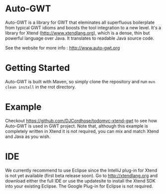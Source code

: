 Auto-GWT
========

Auto-GWT is a library for GWT that eleminates all superfluous boilerplate from typical GWT idioms and boosts the tool integration to a new level. It's a library for Xtend (http://www.xtendlang.org), which is a dense, thin but powerful language over Java. It translates to readable Java source code.

See the website for more info : http://www.auto-gwt.org

Getting Started
===============

Auto-GWT is built with Maven, so simply clone the repository and run `mvn clean install` in the rrot directory.

Example
=======

Checkout https://github.com/DJCordhose/todomvc-xtend-gwt to see how Auto-GWT is used in GWT project.
Note that, although this example is completely written in Xtend it is not required, you can mix and match Xtend and Java as you wish.

IDE
===
We currently recommend to use Eclipse since the IntelliJ plug-in for Xtend is not yet available (first beta release soon).
Go to http://xtendlang.org and download either the full IDE or use the updatesite to install the Xtend SDK into your existing Eclipse. The Google Plug-in for Eclipse is not required.

